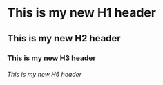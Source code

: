 # This is my new H1 header
## This is my new H2 header
### This is my new H3 header
###### This is my new H6 header
